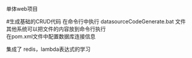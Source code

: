 单体web项目

#生成基础的CRUD代码
在命令行中执行 datasourceCodeGenerate.bat 文件  
其他系统可以把文件的内容放到命令行执行  
在pom.xml文件中配置数据库连接信息

集成了 redis，lambda表达式的学习